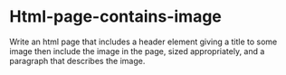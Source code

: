 # Html-page-contains-image
Write an html page that includes a header element giving a title to some image then include the image in the page, sized appropriately, and a paragraph that describes the image.
